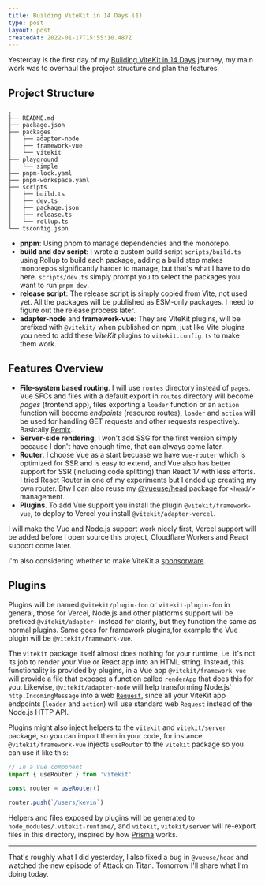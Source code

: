 ```yaml
---
title: Building ViteKit in 14 Days (1)
type: post
layout: post
createdAt: 2022-01-17T15:55:10.487Z
---
```


Yesterday is the first day of my [Building ViteKit in 14 Days](/building-vitekit-0) journey, my main work was to overhaul the project structure and plan the features.

## Project Structure

```
.
├── README.md
├── package.json
├── packages
│   ├── adapter-node
│   ├── framework-vue
│   └── vitekit
├── playground
│   └── simple
├── pnpm-lock.yaml
├── pnpm-workspace.yaml
├── scripts
│   ├── build.ts
│   ├── dev.ts
│   ├── package.json
│   ├── release.ts
│   └── rollup.ts
└── tsconfig.json
```

- **pnpm**: Using pnpm to manage dependencies and the monorepo.
- **build and dev script**: I wrote a custom build script `scripts/build.ts` using Rollup to build each package, adding a build step makes monorepos significantly harder to manage, but that's what I have to do here. `scripts/dev.ts` simply prompt you to select the packages you want to run `pnpm dev`.
- **release script**: The release script is simply copied from Vite, not used yet. All the packages will be published as ESM-only packages. I need to figure out the release process later.
- **adapter-node** and **framework-vue**: They are ViteKit plugins, will be prefixed with `@vitekit/` when published on npm, just like Vite plugins you need to add these _ViteKit_ plugins to `vitekit.config.ts` to make them work.

## Features Overview

- **File-system based routing**. I will use `routes` directory instead of `pages`. Vue SFCs and files with a default export in `routes` directory will become _pages_ (frontend app), files exporting a `loader` function or an `action` function will become _endpoints_ (resource routes), `loader` and `action` will be used for handling GET requests and other requests respectively. Basically [Remix](https://remix.run/docs/en/v1/guides/data-loading).
- **Server-side rendering**, I won't add SSG for the first version simply because I don't have enough time, that can always come later.
- **Router**. I choose Vue as a start becuase we have `vue-router` which is optimized for SSR and is easy to extend, and Vue also has better support for SSR (including code splitting) than React 17 with less efforts. I tried React Router in one of my experiments but I ended up creating my own router. Btw I can also reuse my [@vueuse/head](https://github.com/vueuse/head) package for `<head/>` management.
- **Plugins**. To add Vue support you install the plugin `@vitekit/framework-vue`, to deploy to Vercel you install `@vitekit/adapter-vercel`.

I will make the Vue and Node.js support work nicely first, Vercel support will be added before I open source this project, Cloudflare Workers and React support come later.

I'm also considering whether to make ViteKit a [sponsorware](https://github.com/sponsorware/docs).

## Plugins

Plugins will be named `@vitekit/plugin-foo` or `vitekit-plugin-foo` in general, those for Vercel, Node.js and other platforms support will be prefixed `@vitekit/adapter-` instead for clarity, but they function the same as normal plugins. Same goes for framework plugins,for example the Vue plugin will be `@vitekit/framework-vue`.

The `vitekit` package itself almost does nothing for your runtime, i.e. it's not its job to render your Vue or React app into an HTML string. Instead, this functionality is provided by plugins, in a Vue app `@vitekit/framework-vue` will provide a file that exposes a function called `renderApp` that does this for you. Likewise, `@vitekit/adapter-node` will help transforming Node.js' `http.IncomingMessage` into a web [`Request`](https://developer.mozilla.org/en-US/docs/Web/API/Request), since all your ViteKit app endpoints (`loader` and `action`) will use standard web `Request` instead of the Node.js HTTP API.

Plugins might also inject helpers to the `vitekit` and `vitekit/server` package, so you can import them in your code, for instance `@vitekit/framework-vue` injects `useRouter` to the `vitekit` package so you can use it like this:

```ts
// In a Vue component
import { useRouter } from 'vitekit'

const router = useRouter()

router.push(`/users/kevin`)
```

Helpers and files exposed by plugins will be generated to `node_modules/.vitekit-runtime/`, and `vitekit`, `vitekit/server` will re-export files in this directory, inspired by how [Prisma](https://prisma.io/) works.

---

That's roughly what I did yesterday, I also fixed a bug in `@vueuse/head` and watched the new episode of Attack on Titan. Tomorrow I'll share what I'm doing today.
